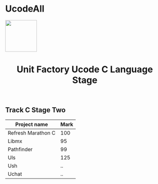 # UcodeAll


   </a>
    <a href="https://ucode.world/en/" target="_blank">
        <img src="https://github.com/viacheslavpleshkov/unit-factory-ucode/blob/master/.git_images/ucode_logo.png?raw=true" height="100px">
    </a>
    <h1 align="center">Unit Factory Ucode C Language Stage</h1>
    <br>
</p>


## Track C Stage Two
|Project name|Mark|
|-----------|--|
|Refresh Marathon C|100|
|Libmx|95|
|Pathfinder|99|
|Uls|125| 
|Ush|..|
|Uchat|..|
